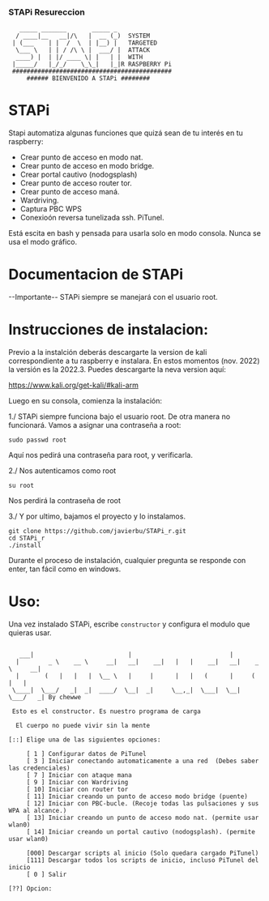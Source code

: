 

### STAPi Resureccion
```
   _____ _______       _____ _ 
  / ____|__   __|/\   |  __ (_)  SYSTEM
 | (___    | |  /  \  | |__) |   TARGETED
  \___ \   | | / /\ \ |  ___/ |  ATTACK
  ____) |  | |/ ____ \| |   | |  WITH
 |_____/   |_/_/    \_\_|   |_|R RASPBERRY Pi
 ############################################
     ###### BIENVENIDO A STAPi ########    
```

STAPi
==========


Stapi automatiza algunas funciones que quizá sean de tu interés en tu raspberry:

- Crear punto de acceso en modo nat.
- Crear punto de acceso en modo bridge.
- Crear portal cautivo (nodogsplash)
- Crear punto de acceso router tor.
- Crear punto de acceso maná.
- Wardriving.
- Captura PBC WPS
- Conexioón reversa tunelizada ssh. PiTunel.

Está escita en bash y pensada para usarla solo en modo consola. Nunca se usa el modo gráfico.


Documentacion de STAPi
======================
--Importante--
STAPi siempre se manejará con el usuario root.

Instrucciones de instalacion:
==============================
Previo a la instalción deberás descargarte la version de kali correspondiente a tu raspberry e instalara. 
En estos momentos (nov. 2022) la versión es la 2022.3. Puedes descargarte la neva version aquí:

https://www.kali.org/get-kali/#kali-arm

Luego en su consola, comienza la instalación:

1./ STAPi siempre funciona bajo el usuario root. De otra manera no funcionará. Vamos a asignar una contraseña a root:
```
sudo passwd root
```
Aquí nos pedirá una contraseña para root, y verificarla.

2./ Nos autenticamos como root
```
su root
```
Nos perdirá la contraseña de root

3./ Y por ultimo, bajamos el proyecto y lo instalamos.
```
git clone https://github.com/javierbu/STAPi_r.git
cd STAPi_r
./install
```

Durante el proceso de instalación, cualquier pregunta se responde con enter, tan fácil como en windows.

Uso:
====

Una vez instalado STAPi, escribe  ``` constructor ``` y configura el modulo que quieras usar.
```

   ___|                          |                           |                  
  |        _ \    __ \     __|   __|    __|   |   |    __|   __|    _ \     __| 
  |       (   |   |   |  \__ \   |     |      |   |   (      |     (   |   |    
 \____|  \___/   _|  _|  ____/  \__|  _|     \__,_|  \___|  \__|  \___/   _| By chewwe    

 Esto es el constructor. Es nuestro programa de carga 

  El cuerpo no puede vivir sin la mente

[::] Elige una de las siguientes opciones:

     [ 1 ] Configurar datos de PiTunel
     [ 3 ] Iniciar conectando automaticamente a una red  (Debes saber las credenciales)
     [ 7 ] Iniciar con ataque mana
     [ 9 ] Iniciar con Wardriving
     [ 10] Iniciar con router tor
     [ 11] Iniciar creando un punto de acceso modo bridge (puente)
     [ 12] Iniciar con PBC-bucle. (Recoje todas las pulsaciones y sus WPA al alcance.)
     [ 13] Iniciar creando un punto de acceso modo nat. (permite usar wlan0)
     [ 14] Iniciar creando un portal cautivo (nodogsplash). (permite usar wlan0)

     [000] Descargar scripts al inicio (Solo quedara cargado PiTunel)
     [111] Descargar todos los scripts de inicio, incluso PiTunel del inicio
     [ 0 ] Salir

[??] Opcion: 
```

